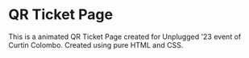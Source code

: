 # QR Ticket Page

This is a animated QR Ticket Page created for Unplugged '23 event of Curtin Colombo.
Created using pure HTML and CSS.